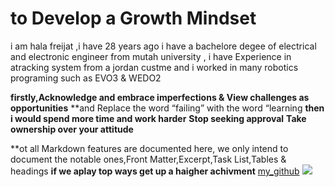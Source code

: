 # to Develop a Growth Mindset 
i am hala freijat ,i have 28 years ago i have a bachelore degee of electrical and electronic engineer from mutah university , i have Experience in atracking system from a jordan custme and i worked in many robotics programing such as EVO3 & WEDO2
 
**firstly,Acknowledge and embrace imperfections & View challenges as opportunities**
**and  Replace the word “failing” with the word “learning
**then i would spend more time and work harder**
**Stop seeking approval**
**Take ownership over your attitude**

**ot all Markdown features are documented here, we only intend to document the notable ones,Front Matter,Excerpt,Task List,Tables & headings
**if we aplay top ways get up a haigher achivment**
[my_github](https://halafreijat.github.io/hello-amman102/)
![](https://cdnb.artstation.com/p/assets/images/images/005/507/167/large/howie-le-brain-whole-fotor.jpg?1491529680&dl=1)


